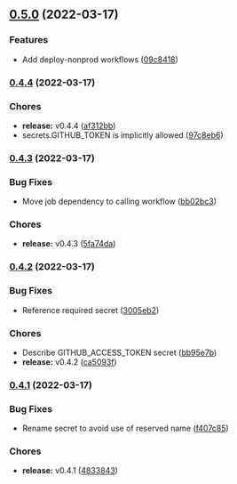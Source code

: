 ## [0.5.0](https://github.com/CleverShuttle/gh-reusable-workflows/compare/v0.4.4...v0.5.0) (2022-03-17)


### Features

* Add deploy-nonprod workflows ([09c8418](https://github.com/CleverShuttle/gh-reusable-workflows/commit/09c8418c7c461e99c631b54e3d5e7acd85dc3f6a))

### [0.4.4](https://github.com/CleverShuttle/gh-reusable-workflows/compare/v0.4.3...v0.4.4) (2022-03-17)


### Chores

* **release:** v0.4.4 ([af312bb](https://github.com/CleverShuttle/gh-reusable-workflows/commit/af312bb6d33997f19fda1157c3b8f47585f03f0e))
* secrets.GITHUB_TOKEN is implicitly allowed ([97c8eb6](https://github.com/CleverShuttle/gh-reusable-workflows/commit/97c8eb645fe9d2d2e78b76f2f2628966c4db3674))

### [0.4.3](https://github.com/CleverShuttle/gh-reusable-workflows/compare/v0.4.2...v0.4.3) (2022-03-17)


### Bug Fixes

* Move job dependency to calling workflow ([bb02bc3](https://github.com/CleverShuttle/gh-reusable-workflows/commit/bb02bc3bd26a4cce5e5910895e2feb7999320f00))


### Chores

* **release:** v0.4.3 ([5fa74da](https://github.com/CleverShuttle/gh-reusable-workflows/commit/5fa74daff5e78e3afcf8ff26b31892381116347e))

### [0.4.2](https://github.com/CleverShuttle/gh-reusable-workflows/compare/v0.4.1...v0.4.2) (2022-03-17)


### Bug Fixes

* Reference required secret ([3005eb2](https://github.com/CleverShuttle/gh-reusable-workflows/commit/3005eb2f1a3b9536c935f858fc9179728478e426))


### Chores

* Describe GITHUB_ACCESS_TOKEN secret ([bb95e7b](https://github.com/CleverShuttle/gh-reusable-workflows/commit/bb95e7b390c1660946c8e62d9670b7f928c81b00))
* **release:** v0.4.2 ([ca5093f](https://github.com/CleverShuttle/gh-reusable-workflows/commit/ca5093f4faafb6a4c3c9dbee1087cadebceb6f1e))

### [0.4.1](https://github.com/CleverShuttle/gh-reusable-workflows/compare/v0.4.0...v0.4.1) (2022-03-17)


### Bug Fixes

* Rename secret to avoid use of reserved name ([f407c85](https://github.com/CleverShuttle/gh-reusable-workflows/commit/f407c8531f74e67839c0bb04b04ab52c96615da9))


### Chores

* **release:** v0.4.1 ([4833843](https://github.com/CleverShuttle/gh-reusable-workflows/commit/4833843817e5fdf490006fdd1346c5623c566c30))

